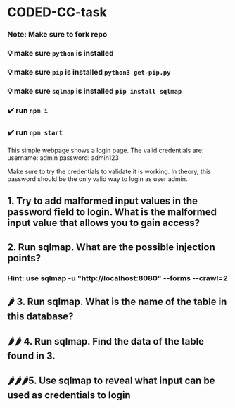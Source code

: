 # CODED-CC-task

### Note: Make sure to fork repo

### 💡 make sure `python` is installed

### 💡 make sure `pip` is installed `python3 get-pip.py`

### 💡 make sure `sqlmap` is installed `pip install sqlmap`

### ✔️ run `npm i`

### ✔️ run `npm start`

This simple webpage shows a login page. The valid credentials are:
username: admin
password: admin123

Make sure to try the credentials to validate it is working.
In theory, this password should be the only valid way to login as user admin.

## 1. Try to add malformed input values in the password field to login. What is the malformed input value that allows you to gain access?

## 2. Run sqlmap. What are the possible injection points?

### Hint: use sqlmap -u "http://localhost:8080" --forms --crawl=2

## 🌶️ 3. Run sqlmap. What is the name of the table in this database?

## 🌶️🌶️ 4. Run sqlmap. Find the data of the table found in 3.

## 🌶️🌶️🌶️5. Use sqlmap to reveal what input can be used as credentials to login
